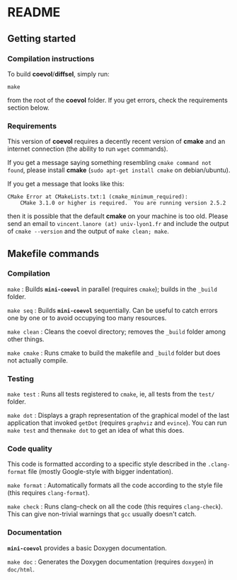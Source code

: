 # README #

## Getting started ##

### Compilation instructions ###
To build __coevol__/__diffsel__, simply run:

`make`

from the root of the __coevol__ folder.
If you get errors, check the requirements section below.


### Requirements ###

This version of __coevol__ requires a decently recent version of __cmake__ and an internet connection (the ability to run `wget` commands).

If you get a message saying something resembling `cmake command not found`, please install __cmake__ (`sudo apt-get install cmake` on debian/ubuntu).

If you get a message that looks like this:

```
CMake Error at CMakeLists.txt:1 (cmake_minimum_required):
    CMake 3.1.0 or higher is required.  You are running version 2.5.2
```
    
then it is possible that the default __cmake__ on your machine is too old. Please send an email to `vincent.lanore (at) univ-lyon1.fr`
and include the output of `cmake --version` and the output of `make clean; make`.


## Makefile commands ##

### Compilation ###
`make`
: Builds __`mini-coevol`__ in parallel (requires `cmake`); builds in the `_build` folder.

`make seq`
: Builds __`mini-coevol`__ sequentially. Can be useful to catch errors one by one or to avoid occupying too many resources.

`make clean`
: Cleans the coevol directory; removes the `_build` folder among other things.

`make cmake`
: Runs cmake to build the makefile and `_build` folder but does not actually compile.


### Testing ###
`make test`
: Runs all tests registered to `cmake`, ie, all tests from the `test/` folder.

`make dot`
: Displays a graph representation of the graphical model of the last application that invoked `getDot` (requires `graphviz` and `evince`). You can run `make test` and then`make dot` to get an idea of what this does.


### Code quality ###
This code is formatted according to a specific style described in the `.clang-format` file (mostly Google-style with bigger indentation).

`make format`
: Automatically formats all the code according to the style file (this requires `clang-format`).

`make check`
: Runs clang-check on all the code (this requires `clang-check`). This can give non-trivial warnings that `gcc` usually doesn't catch.


### Documentation ###
__`mini-coevol`__ provides a basic Doxygen documentation.

`make doc`
: Generates the Doxygen documentation (requires `doxygen`) in `doc/html`.
